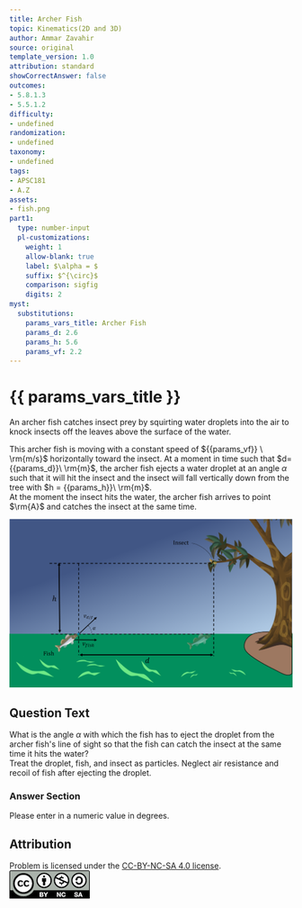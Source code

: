 ```yaml
---
title: Archer Fish
topic: Kinematics(2D and 3D)
author: Ammar Zavahir
source: original
template_version: 1.0
attribution: standard
showCorrectAnswer: false
outcomes:
- 5.8.1.3
- 5.5.1.2
difficulty:
- undefined
randomization:
- undefined
taxonomy:
- undefined
tags:
- APSC181
- A.Z
assets:
- fish.png
part1:
  type: number-input
  pl-customizations:
    weight: 1
    allow-blank: true
    label: $\alpha = $
    suffix: $^{\circ}$
    comparison: sigfig
    digits: 2
myst:
  substitutions:
    params_vars_title: Archer Fish
    params_d: 2.6
    params_h: 5.6
    params_vf: 2.2
---
```

# {{ params_vars_title }}
An archer fish catches insect prey by squirting water droplets into the air to knock insects off the leaves above the surface of the water. <br>

This archer fish is moving with a constant speed of ${{params_vf}} \ \rm{m/s}$ horizontally toward the insect. At a moment in time such that $d= {{params_d}}\ \rm{m}$, the archer fish ejects a water droplet at an angle $\alpha$ such that it will hit the insect and the insect will fall vertically down from the tree with $h = {{params_h}}\ \rm{m}$. <br> At the moment the insect hits the water, the archer fish arrives to point $\rm{A}$ and catches the insect at the same time.

<img src="fish.png" width=800>

## Question Text

What is the angle $\alpha$ with which the fish has to eject the droplet from the archer fish's line of sight so that the fish can catch the insect at the same time it hits the water?
<br>
Treat the droplet, fish, and insect as particles. Neglect air resistance and recoil of fish after ejecting the droplet.

### Answer Section

Please enter in a numeric value in degrees.

## Attribution

Problem is licensed under the [CC-BY-NC-SA 4.0 license](https://creativecommons.org/licenses/by-nc-sa/4.0/).<br> ![The Creative Commons 4.0 license requiring attribution-BY, non-commercial-NC, and share-alike-SA license.](https://raw.githubusercontent.com/firasm/bits/master/by-nc-sa.png)